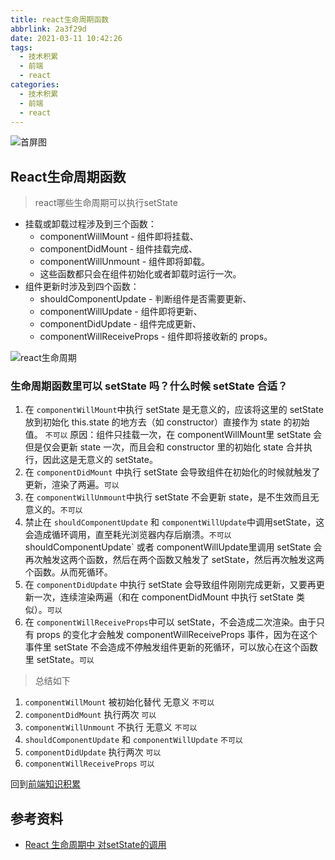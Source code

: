 ```yaml
---
title: react生命周期函数
abbrlink: 2a3f29d
date: 2021-03-11 10:42:26
tags:
  - 技术积累
  - 前端
  - react
categories:
  - 技术积累
  - 前端
  - react
---
```


![首屏图](https://s3.ax1x.com/2021/03/11/6Y5OyV.jpg)

<!-- more -->

## React生命周期函数

> react哪些生命周期可以执行setState

* 挂载或卸载过程涉及到三个函数：
  * componentWillMount - 组件即将挂载、
  * componentDidMount - 组件挂载完成、
  * componentWillUnmount - 组件即将卸载。
  * 这些函数都只会在组件初始化或者卸载时运行一次。
* 组件更新时涉及到四个函数：
  * shouldComponentUpdate - 判断组件是否需要更新、
  * componentWillUpdate - 组件即将更新、
  * componentDidUpdate - 组件完成更新、
  * componentWillReceiveProps - 组件即将接收新的 props。

![react生命周期](https://s3.ax1x.com/2021/03/11/6Y5CKf.jpg)

### 生命周期函数里可以 setState 吗？什么时候 setState 合适？

1. 在 `componentWillMount`中执行 setState 是无意义的，应该将这里的 setState 放到初始化 this.state 的地方去（如 constructor）直接作为 state 的初始值。 `不可以`
  原因：组件只挂载一次，在 componentWillMount里 setState 会但是仅会更新 state 一次，而且会和 constructor 里的初始化 state 合并执行，因此这是无意义的 setState。
1. 在 `componentDidMount` 中执行 setState 会导致组件在初始化的时候就触发了更新，渲染了两遍。`可以`
1. 在 `componentWillUnmount`中执行 setState 不会更新 state，是不生效而且无意义的。`不可以`
1. 禁止在 `shouldComponentUpdate` 和 `componentWillUpdate`中调用setState，这会造成循环调用，直至耗光浏览器内存后崩溃。`不可以`
  shouldComponentUpdate` 或者 componentWillUpdate里调用 setState 会再次触发这两个函数，然后在两个函数又触发了 setState，然后再次触发这两个函数。从而死循环。
1. 在 `componentDidUpdate` 中执行 setState 会导致组件刚刚完成更新，又要再更新一次，连续渲染两遍（和在 componentDidMount 中执行 setState 类似）。`可以`
1. 在 `componentWillReceiveProps`中可以 setState，不会造成二次渲染。由于只有 props 的变化才会触发 componentWillReceiveProps 事件，因为在这个事件里 setState 不会造成不停触发组件更新的死循环，可以放心在这个函数里 setState。`可以`

> 总结如下

1. `componentWillMount` 被初始化替代 无意义 `不可以`
1. `componentDidMount` 执行两次 `可以`
1. `componentWillUnmount` 不执行 无意义 `不可以`
1. `shouldComponentUpdate` 和 `componentWillUpdate` `不可以`
1. `componentDidUpdate` 执行两次 `可以`
1. `componentWillReceiveProps` `可以`

回到[前端知识积累](/archives/2021021570ca98d5/#生命周期函数)

## 参考资料

* [React 生命周期中 对setState的调用](https://blog.csdn.net/yh_ang_eng/article/details/98958474)
